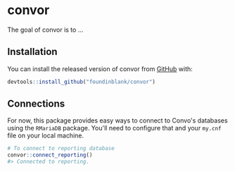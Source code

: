 
<!-- README.md is generated from README.Rmd. Please edit that file -->
convor
======

The goal of convor is to ...

Installation
------------

You can install the released version of convor from [GitHub](https://github.com/foundinblank/convor) with:

``` r
devtools::install_github("foundinblank/convor")
```

Connections
-----------

For now, this package provides easy ways to connect to Convo's databases using the `RMariaDB` package. You'll need to configure that and your `my.cnf` file on your local machine.

``` r
# To connect to reporting database
convor::connect_reporting()
#> Connected to reporting.
```
